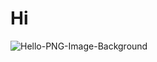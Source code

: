 # Hi
![Hello-PNG-Image-Background](https://user-images.githubusercontent.com/67300899/144000823-f3019c85-4582-42fc-9857-a1e0e513d8d7.png)

